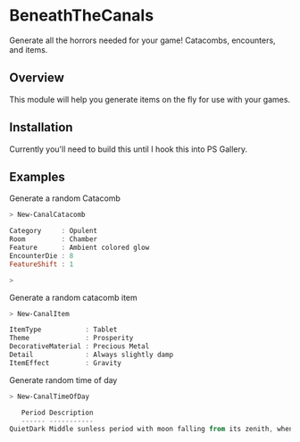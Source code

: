 # BeneathTheCanals

Generate all the horrors needed for your game! Catacombs, encounters, and items.

## Overview

This module will help you generate items on the fly for use with your games.

## Installation

Currently you'll need to build this until I hook this into PS Gallery.

## Examples

Generate a random Catacomb

```powershell
> New-CanalCatacomb

Category     : Opulent
Room         : Chamber
Feature      : Ambient colored glow
EncounterDie : 8
FeatureShift : 1

>
```

Generate a random catacomb item

```powershell
> New-CanalItem

ItemType           : Tablet
Theme              : Prosperity
DecorativeMaterial : Precious Metal
Detail             : Always slightly damp
ItemEffect         : Gravity

```

Generate random time of day

```powershell
> New-CanalTimeOfDay

   Period Description
   ------ -----------
QuietDark Middle sunless period with moon falling from its zenith, when magic...
```
